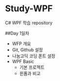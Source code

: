 # Study-WPF
C# WPF 학습 repository

##Day 1일차
- WFP 개요
- Git, Github 설정
- 나눔고딕 코딩 폰트 설정
- WPF Basic
  - 기본 프로젝트
  - 윈폼과 비교
